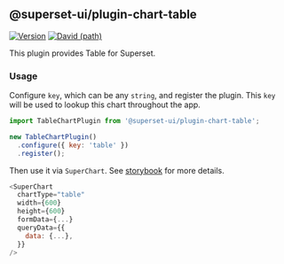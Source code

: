 ## @superset-ui/plugin-chart-table

[![Version](https://img.shields.io/npm/v/@superset-ui/plugin-chart-table.svg?style=flat-square)](https://img.shields.io/npm/v/@superset-ui/plugin-chart-table.svg?style=flat-square)
[![David (path)](https://img.shields.io/david/apache-superset/superset-ui-plugins.svg?path=packages%2Fsuperset-ui-plugin-chart-table&style=flat-square)](https://david-dm.org/apache-superset/superset-ui-plugins?path=packages/superset-ui-plugin-chart-table)

This plugin provides Table for Superset.

### Usage

Configure `key`, which can be any `string`, and register the plugin. This `key` will be used to lookup this chart throughout the app.

```js
import TableChartPlugin from '@superset-ui/plugin-chart-table';

new TableChartPlugin()
  .configure({ key: 'table' })
  .register();
```

Then use it via `SuperChart`. See [storybook](https://apache-superset.github.io/superset-ui-plugins/?selectedKind=plugin-chart-table) for more details.

```js
<SuperChart
  chartType="table"
  width={600}
  height={600}
  formData={...}
  queryData={{
    data: {...},
  }}
/>
```